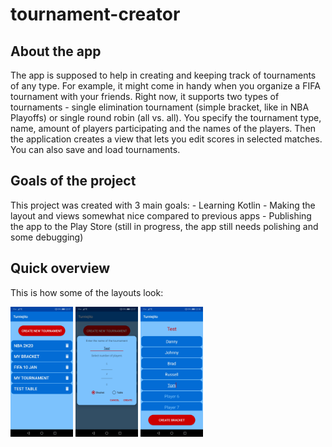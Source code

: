 # tournament-creator
<h2><b>About the app</b></h2>
The app is supposed to help in creating and keeping track of tournaments of any type. For example, it might come in handy when you organize a FIFA tournament with your friends. Right now, it supports two types of tournaments - single elimination tournament (simple bracket, like in NBA Playoffs) or single round robin (all vs. all). You specify the tournament type, name, amount of players participating and the names of the players. Then the application creates a view that lets you edit scores in selected matches. You can also save and load tournaments.

<h2><b>Goals of the project</b></h2>
This project was created with 3 main goals:
- Learning Kotlin
- Making the layout and views somewhat nice compared to previous apps
- Publishing the app to the Play Store (still in progress, the app still needs polishing and some debugging)

<h2><b>Quick overview</b></h2>
This is how some of the layouts look:

<p float="left">
  <img src="/readme_assets/main.jpg" width="100" />
  <img src="/readme_assets/tournament_creation_dialog.jpg" width="100" /> 
  <img src="/readme_assets/changing_players.jpg" width="100" />
</p>


